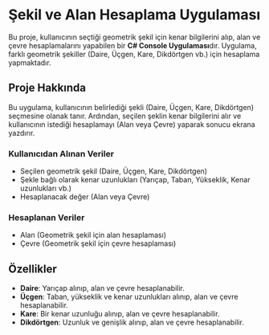 # Şekil ve Alan Hesaplama Uygulaması

Bu proje, kullanıcının seçtiği geometrik şekil için kenar bilgilerini alıp, alan ve çevre hesaplamalarını yapabilen bir **C# Console Uygulaması**dır. Uygulama, farklı geometrik şekiller (Daire, Üçgen, Kare, Dikdörtgen vb.) için hesaplama yapmaktadır.

## Proje Hakkında

Bu uygulama, kullanıcının belirlediği şekli (Daire, Üçgen, Kare, Dikdörtgen) seçmesine olanak tanır. Ardından, seçilen şeklin kenar bilgilerini alır ve kullanıcının istediği hesaplamayı (Alan veya Çevre) yaparak sonucu ekrana yazdırır.

### Kullanıcıdan Alınan Veriler
- Seçilen geometrik şekil (Daire, Üçgen, Kare, Dikdörtgen)
- Şekle bağlı olarak kenar uzunlukları (Yarıçap, Taban, Yükseklik, Kenar uzunlukları vb.)
- Hesaplanacak değer (Alan veya Çevre)

### Hesaplanan Veriler
- Alan (Geometrik şekil için alan hesaplaması)
- Çevre (Geometrik şekil için çevre hesaplaması)

## Özellikler

- **Daire**: Yarıçap alınıp, alan ve çevre hesaplanabilir.
- **Üçgen**: Taban, yükseklik ve kenar uzunlukları alınıp, alan ve çevre hesaplanabilir.
- **Kare**: Bir kenar uzunluğu alınıp, alan ve çevre hesaplanabilir.
- **Dikdörtgen**: Uzunluk ve genişlik alınıp, alan ve çevre hesaplanabilir.
